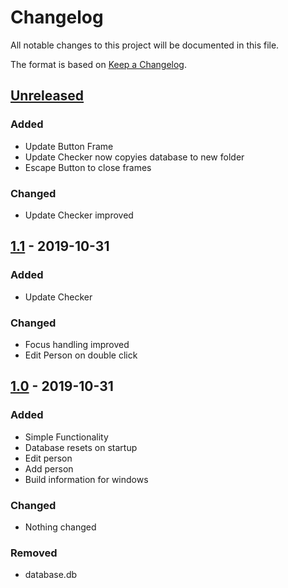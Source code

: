 # Changelog
All notable changes to this project will be documented in this file.

The format is based on [Keep a Changelog](https://keepachangelog.com/de/1.0.0/).

## [Unreleased]
### Added
- Update Button Frame
- Update Checker now copyies database to new folder
- Escape Button to close frames

### Changed
- Update Checker improved

## [1.1] - 2019-10-31
### Added
- Update Checker

### Changed
- Focus handling improved
- Edit Person on double click

## [1.0] - 2019-10-31
### Added
- Simple Functionality
- Database resets on startup
- Edit person
- Add person
- Build information for windows

### Changed
- Nothing changed

### Removed
- database.db

[Unreleased]: https://github.com/maede97/TalemDB/compare/v1.1...HEAD
[1.1]: https://github.com/maede97/TalemDB/releases/tag/v1....v1.1
[1.0]: https://github.com/maede97/TalemDB/releases/tag/v1.0
